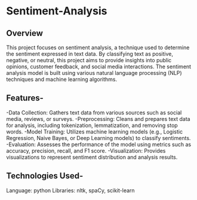# Sentiment-Analysis
## Overview
This project focuses on sentiment analysis, a technique used to determine the sentiment expressed in text data. By classifying text as positive, negative, or neutral, this project aims to provide insights into public opinions, customer feedback, and social media interactions. The sentiment analysis model is built using various natural language processing (NLP) techniques and machine learning algorithms.

## Features-
-Data Collection: Gathers text data from various sources such as social media, reviews, or surveys.
-Preprocessing: Cleans and prepares text data for analysis, including tokenization, lemmatization, and removing stop words.
-Model Training: Utilizes machine learning models (e.g., Logistic Regression, Naive Bayes, or Deep Learning models) to classify sentiments.
-Evaluation: Assesses the performance of the model using metrics such as accuracy, precision, recall, and F1 score.
-Visualization: Provides visualizations to represent sentiment distribution and analysis results.

## Technologies Used-
Language: python
Libraries: nltk, spaCy, scikit-learn
